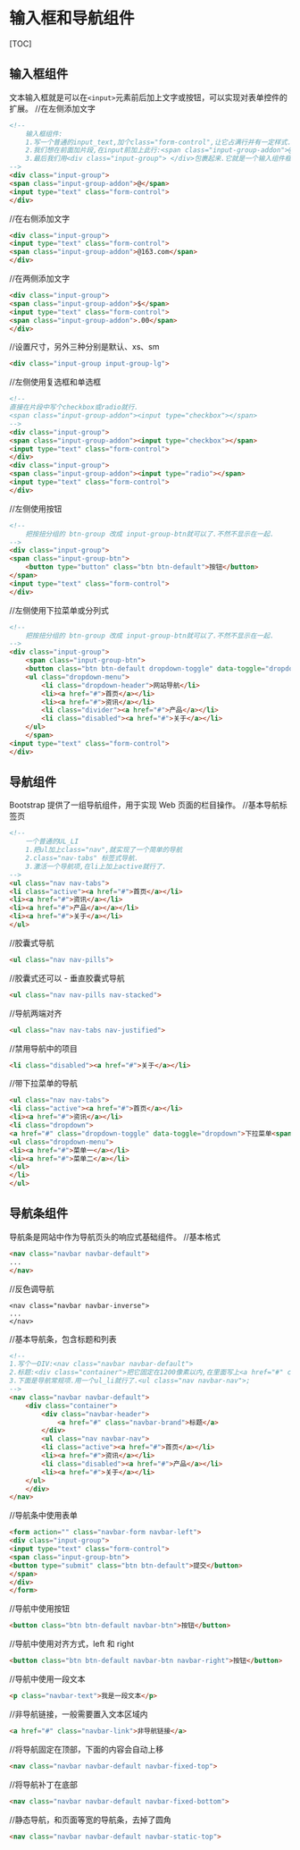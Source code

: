 # 输入框和导航组件
[TOC]

## 输入框组件
文本输入框就是可以在`<input>`元素前后加上文字或按钮，可以实现对表单控件的扩展。
//在左侧添加文字
```html
<!--
	输入框组件:
	1.写一个普通的input_text,加个class="form-control",让它占满行并有一定样式.
	2.我们想在前面加片段,在input前加上此行:<span class="input-group-addon">@</span>,但各占一行显示.
	3.最后我们用<div class="input-group"> </div>包裹起来.它就是一个输入组件框了.
-->
<div class="input-group">
<span class="input-group-addon">@</span>
<input type="text" class="form-control">
</div>
```
//在右侧添加文字
```html
<div class="input-group">
<input type="text" class="form-control">
<span class="input-group-addon">@163.com</span>
</div>
```
//在两侧添加文字
```html
<div class="input-group">
<span class="input-group-addon">$</span>
<input type="text" class="form-control">
<span class="input-group-addon">.00</span>
</div>
```
//设置尺寸，另外三种分别是默认、xs、sm
```html
<div class="input-group input-group-lg">
```
//左侧使用复选框和单选框
```html
<!-- 
直接在片段中写个checkbox或radio就行.
<span class="input-group-addon"><input type="checkbox"></span>
-->
<div class="input-group">
<span class="input-group-addon"><input type="checkbox"></span>
<input type="text" class="form-control">
</div>
<div class="input-group">
<span class="input-group-addon"><input type="radio"></span>
<input type="text" class="form-control">
</div>
```
//左侧使用按钮
```html
<!--  
    把按扭分组的 btn-group 改成 input-group-btn就可以了.不然不显示在一起. 
-->
<div class="input-group">
<span class="input-group-btn">
    <button type="button" class="btn btn-default">按钮</button>
</span>
<input type="text" class="form-control">
</div>
```
//左侧使用下拉菜单或分列式
```html
<!--  
    把按扭分组的 btn-group 改成 input-group-btn就可以了.不然不显示在一起. 
-->
<div class="input-group">
    <span class="input-group-btn">
    <button class="btn btn-default dropdown-toggle" data-toggle="dropdown">下拉菜单<span class="caret"></span></button>
    <ul class="dropdown-menu">
        <li class="dropdown-header">网站导航</li>
        <li><a href="#">首页</a></li>
        <li><a href="#">资讯</a></li>
        <li class="divider"><a href="#">产品</a></li>
        <li class="disabled"><a href="#">关于</a></li>
    </ul>
    </span>
<input type="text" class="form-control">
</div>
```

## 导航组件
Bootstrap 提供了一组导航组件，用于实现 Web 页面的栏目操作。
//基本导航标签页
```html
<!--
    一个普通的UL_LI
    1.把ul加上class="nav",就实现了一个简单的导航
    2.class="nav-tabs" 标签式导航.
    3.激活一个导航项,在li上加上active就行了.
-->
<ul class="nav nav-tabs">
<li class="active"><a href="#">首页</a></li>
<li><a href="#">资讯</a></li>
<li><a href="#">产品</a></a></li>
<li><a href="#">关于</a></li>
</ul>
```
//胶囊式导航
```html
<ul class="nav nav-pills">
```
//胶囊式还可以 - 垂直胶囊式导航
```html
<ul class="nav nav-pills nav-stacked">
```
//导航两端对齐
```html
<ul class="nav nav-tabs nav-justified">
```
//禁用导航中的项目
```html
<li class="disabled"><a href="#">关于</a></li>
```
//带下拉菜单的导航
```html
<ul class="nav nav-tabs">
<li class="active"><a href="#">首页</a></li>
<li><a href="#">资讯</a></li>
<li class="dropdown">
<a href="#" class="dropdown-toggle" data-toggle="dropdown">下拉菜单<span class="caret"></span></a>
<ul class="dropdown-menu">
<li><a href="#">菜单一</a></li>
<li><a href="#">菜单二</a></li>
</ul>
</li>
</ul>
```

## 导航条组件
导航条是网站中作为导航页头的响应式基础组件。
//基本格式
```html
<nav class="navbar navbar-default">
...
</nav>
```
//反色调导航
```
<nav class="navbar navbar-inverse">
...
</nav>
```
//基本导航条，包含标题和列表
```html
<!-- 
1.写个一DIV:<nav class="navbar navbar-default">  
2.标题:<div class="container">把它固定在1200像素以内,在里面写上<a href="#" class="navbar-brand">标题</a>,只于 <div class="navbar-header">这层DIV是应要求,如果不止标题,还有别的东西,如图标等要显示,则需加上它,给它划个区域.
3.下面是导航常规项.用一个ul_li就行了.<ul class="nav navbar-nav">;  
-->
<nav class="navbar navbar-default">
    <div class="container">
        <div class="navbar-header">
            <a href="#" class="navbar-brand">标题</a>
        </div>
        <ul class="nav navbar-nav">
        <li class="active"><a href="#">首页</a></li>
        <li><a href="#">资讯</a></li>
        <li class="disabled"><a href="#">产品</a></li>
        <li><a href="#">关于</a></li>
    </ul>
    </div>
</nav>
```
//导航条中使用表单
```html
<form action="" class="navbar-form navbar-left">
<div class="input-group">
<input type="text" class="form-control">
<span class="input-group-btn">
<button type="submit" class="btn btn-default">提交</button>
</span>
</div>
</form>
```
//导航中使用按钮
```html
<button class="btn btn-default navbar-btn">按钮</button>
```
//导航中使用对齐方式，left 和 right
```html
<button class="btn btn-default navbar-btn navbar-right">按钮</button>
```
//导航中使用一段文本
```html
<p class="navbar-text">我是一段文本</p>
```
//非导航链接，一般需要置入文本区域内
```html
<a href="#" class="navbar-link">非导航链接</a>
```
//将导航固定在顶部，下面的内容会自动上移
```html
<nav class="navbar navbar-default navbar-fixed-top">
```
//将导航补丁在底部
```html
<nav class="navbar navbar-default navbar-fixed-bottom">
```
//静态导航，和页面等宽的导航条，去掉了圆角
```html
<nav class="navbar navbar-default navbar-static-top">
```

